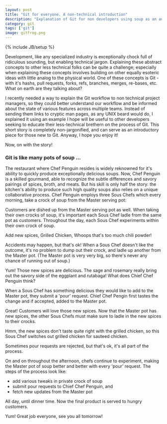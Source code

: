 ```yaml
---
layout: post
title: "Git for everyone. A non-technical introduction"
description: "Explanation of Git for non developers using soup as an analogy for version control"
category: git
tags: ['git']
image: gitfrog.png
---
```

{% include JB/setup %}

Development, like any specialized industry is exceptionally chock full of
ridiculous sounding, but enabling technical jargon. Explaining these abstract
concepts to other less technical folks can be quite a challenge; especially
when explaining these concepts involves building on other equally esoteric
ideas with little analog to the physical world. One of these concepts
is Git - with it's hashs, pull requests, forks, refs, branches, merges,
re-bases, etc. What on earth are they talking about?

I recently needed a way to explain the Git workflow to non technical project managers, so they could better understand our workflow and be informed about the state of various features across multiple teams. Instead of sending them links to cryptic man pages, as any UNIX beard would do, I explained it using an example I hope will be useful to other developers seeking to educate their less-technical brethern on the process of Git. This short story is completely non-jargonified, and can serve as an introductory piece for those new to Git. Anyway, I hope you enjoy it!

Now, on with the story!

### Git is like many pots of soup ...
The restaurant where Chef Penguin resides is widely reknowned for it's ability to quickly produce exceptionally delicious soups. Now, Chef Penguin is a skilled gourmand, able to recognize the subtle differences and savory pairings of spices, broth, and meats. But his skill is only half the story: the kitchen's ability to produce such high quality soups also relies on a unique collaborative process. Chef Penguin employs three Sous Chefs which every morning, take a crock of soup from the Master serving pot:

Customers are dished up from the Master serving pot as well. When taking their own crocks of soup, it's important each Sous Chef ladle from the same pot as customers.
Throughout the day, each Sous Chef experiments within their own crock of soup. 

Add new spices, Grilled Chicken, Whoops that's too much chili powder!

Accidents may happen, but that's ok! When a Sous Chef doesn't like the outcome, it's no problem to dump out their crock, and ladle up another from the Master pot. (The Master pot is very very big, so there's never any chance of running out of soup.)

Yum! Those new spices are delicious. The sage and rosemary really bring out the savory side of the eggplant and rutabaga! What does Chief Chef Penguin think?

When a Sous Chef has something delicious they would like to add to the Master pot, they submit a 'pour' request. Chief Chef Pengin first tastes the change and if accepted, added to the Master pot.

Great! Customers will love those new spices. Now that the Master pot has new spices, the other Sous Chefs must make sure to ladle in the new spices to their crocks.

Hmm, the new spices don't taste quite right with the grilled chicken, so this Sous Chef switches out grilled chicken for sauteed chicken.

Sometimes pour requests are rejected, but that's ok, it's all part of the process.

On and on throughout the afternoon, chefs continue to experiment, making the Master pot of soup better and better with every 'pour' request. The steps of the process look like:

* add various tweaks in private crock of soup
* submit pour requests to Chief Chef Penguin, and 
* fetch new updates from the Master pot 

All day, until dinner time. Now the final product is served to hungry customers. 

Yum! Great job everyone, see you all tomorrow!
